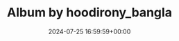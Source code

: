 ---
archive_date: 2024-07-26
code: C92m9wwyZK7
date: 2024-07-25 16:59:59+00:00
id: '3420092337048097467'
layout: post
media:
- id: '3420092330320382282'
  type: image
  url: media/C92m9wwyZK7/3420092330320382282.jpg
- id: '3420092330454633930'
  type: image
  url: media/C92m9wwyZK7/3420092330454633930.jpg
permalink: /p/C92m9wwyZK7/
thumbnail: media/C92m9wwyZK7/3420092337048097467.jpg
title: Album by hoodirony_bangla
---